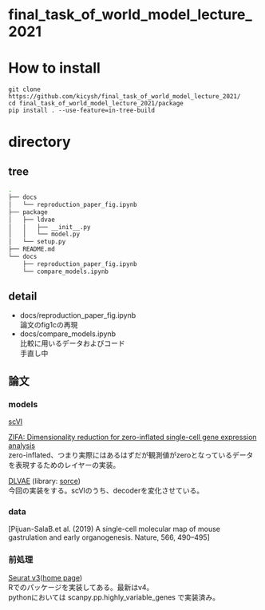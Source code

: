 # final_task_of_world_model_lecture_2021

# How to install
```
git clone https://github.com/kicysh/final_task_of_world_model_lecture_2021/
cd final_task_of_world_model_lecture_2021/package
pip install . --use-feature=in-tree-build
```
# directory
## tree
```bash
.
├── docs
│   └── reproduction_paper_fig.ipynb
├── package
│   ├── ldvae
│   │   ├── __init__.py
│   │   └── model.py
│   └── setup.py
├── README.md
└── docs
    ├── reproduction_paper_fig.ipynb
    └── compare_models.ipynb 
```
## detail
- docs/reproduction_paper_fig.ipynb  
論文のfig1cの再現  
- docs/compare_models.ipynb  
比較に用いるデータおよびコード  
手直し中

## 論文
### models
[scVI](https://www.nature.com/articles/s41592-018-0229-2.epdf?author_access_token=5sMbnZl1iBFitATlpKkddtRgN0jAjWel9jnR3ZoTv0P1-tTjoP-mBfrGiMqpQx63aBtxToJssRfpqQ482otMbBw2GIGGeinWV4cULBLPg4L4DpCg92dEtoMaB1crCRDG7DgtNrM_1j17VfvHfoy1cQ%3D%3D)

[ZIFA: Dimensionality reduction for zero-inflated single-cell gene expression analysis](https://genomebiology.biomedcentral.com/articles/10.1186/s13059-015-0805-z)  
zero-inflated、つまり実際にはあるはずだが観測値がzeroとなっているデータを表現するためのレイヤーの実装。　

[DLVAE](https://academic.oup.com/bioinformatics/article/36/11/3418/5807606#supplementary-data) (library: [sorce](https://github.com/tabdelaal/scVI/tree/b20e34f02a87d16790dbacc95b2ae1714c08615c))  
今回の実装をする。scVIのうち、decoderを変化させている。

### data
[Pijuan-SalaB.et al.  (2019) A single-cell molecular map of mouse gastrulation and early organogenesis. Nature, 566, 490–495]  

### 前処理
[Seurat v3](https://www.cell.com/cell/fulltext/S0092-8674(19)30559-8)([home page](https://satijalab.org/seurat/))  
Rでのパッケージを実装してある。最新はv4。  
pythonにおいては scanpy.pp.highly_variable_genes で実装済み。
